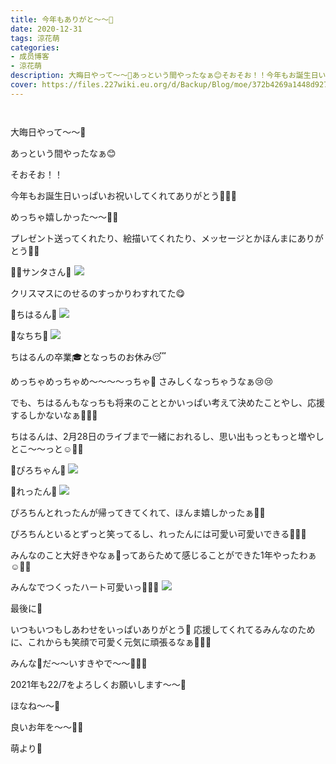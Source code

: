 ```yaml
---
title: 今年もありがと〜〜🍅
date: 2020-12-31
tags: 涼花萌
categories: 
- 成员博客
- 涼花萌
description: 大晦日やって〜〜🤭あっという間やったなぁ😊そおそお！！今年もお誕生日いっぱいお祝いしてくれてありがとう🥰💓💓めっちゃ嬉しかった〜〜💓💓プレゼント送っ...
cover: https://files.227wiki.eu.org/d/Backup/Blog/moe/372b4269a1448d927814af8d41fdc.jpg 
---
```


        ﻿



大晦日やって〜〜🤭



あっという間やったなぁ😊







そおそお！！

今年もお誕生日いっぱいお祝いしてくれてありがとう🥰💓💓


めっちゃ嬉しかった〜〜💓💓


プレゼント送ってくれたり、絵描いてくれたり、メッセージとかほんまにありがとう🍅🍅





🎅🏻サンタさん🎁
![](https://files.227wiki.eu.org/d/Backup/Blog/moe/372b4269a1448d927814af8d41fdc.jpg)






クリスマスにのせるのすっかりわすれてた😋










💓ちはるん💓
![](https://files.227wiki.eu.org/d/Backup/Blog/moe/372b4269a1448d927814af8d41fdc-01.jpg)





💓なちち💓
![](https://files.227wiki.eu.org/d/Backup/Blog/moe/372b4269a1448d927814af8d41fdc-02.jpg)







ちはるんの卒業🎓となっちのお休み😴



めっちゃめっちゃめ〜〜〜〜っちゃ🥺
さみしくなっちゃうなぁ😢😢



でも、ちはるんもなっちも将来のこととかいっぱい考えて決めたことやし、応援するしかないなぁ🍋🥺💓






ちはるんは、2月28日のライブまで一緒におれるし、思い出もっともっと増やしとこ〜〜っと☺️💓💓









💓ぴろちゃん💓
![](https://files.227wiki.eu.org/d/Backup/Blog/moe/372b4269a1448d927814af8d41fdc-03.jpg)


💓れったん💓
![](https://files.227wiki.eu.org/d/Backup/Blog/moe/372b4269a1448d927814af8d41fdc-04.jpg)





ぴろちんとれったんが帰ってきてくれて、ほんま嬉しかったぁ🥰🥰



ぴろちんといるとずっと笑ってるし、れったんには可愛い可愛いできる🥰💓💓




みんなのこと大好きやなぁ💓ってあらためて感じることができた1年やったわぁ☺️💓💓









みんなでつくったハート可愛いっ🥰💓💓
![](https://files.227wiki.eu.org/d/Backup/Blog/moe/372b4269a1448d927814af8d41fdc-05.jpg)











最後に🥰


いつもいつもしあわせをいっぱいありがとう💓
応援してくれてるみんなのために、これからも笑顔で可愛く元気に頑張るなぁ🍋😊💓



みんな💓だ〜〜いすきやで〜〜🥰💓💓





2021年も22/7をよろしくお願いします〜〜💓


ほなね〜〜💓

良いお年を〜〜💓💓



萌より💓


